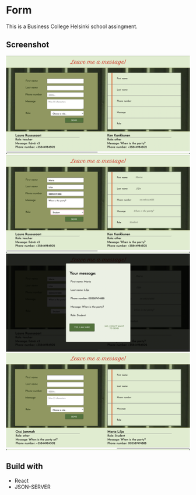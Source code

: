 # Form

This is a Business College Helsinki school assingment.

## Screenshot

![screenshot1 of the application](./src/pics/Screenshot1.png)
![screenshot2 of the application](./src/pics/Screenshot2.png)
![screenshot3 of the application](./src/pics/Screenshot3.png)
![screenshot4 of the application](./src/pics/Screenshot4.png)

## Build with

- React
- JSON-SERVER
